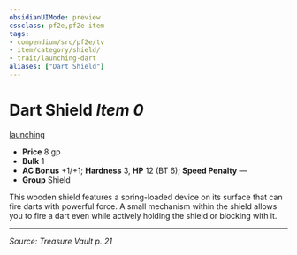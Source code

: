 ```yaml
---
obsidianUIMode: preview
cssclass: pf2e,pf2e-item
tags:
- compendium/src/pf2e/tv
- item/category/shield/
- trait/launching-dart
aliases: ["Dart Shield"]
---
```

# Dart Shield *Item 0*  
[launching <dart>](rules/traits/launching-dart-tv.md "Launching Item Trait")  

- **Price** 8 gp
- **Bulk** 1
- **AC Bonus** +1/+1; **Hardness** 3, **HP** 12 (BT 6); **Speed Penalty** —
- **Group** Shield 

This wooden shield features a spring-loaded device on its surface that can fire darts with powerful force. A small mechanism within the shield allows you to fire a dart even while actively holding the shield or blocking with it.


---
*Source: Treasure Vault p. 21*